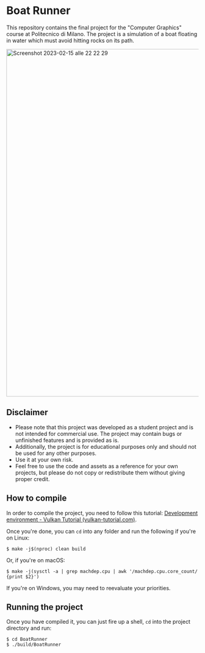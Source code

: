 # Boat Runner

This repository contains the final project for the "Computer Graphics" course at Politecnico di Milano. The project is a simulation of a boat floating in water which must avoid hitting rocks on its path.

<img width="912" alt="Screenshot 2023-02-15 alle 22 22 29" src="https://user-images.githubusercontent.com/26849744/219170801-24e0c3c7-cc8b-4df3-bd16-3a31c4a2db6e.png">

## Disclaimer

* Please note that this project was developed as a student project and is not intended for commercial use. The project may contain bugs or unfinished features and is provided as is.
* Additionally, the project is for educational purposes only and should not be used for any other purposes.
* Use it at your own risk.
* Feel free to use the code and assets as a reference for your own projects, but please do not copy or redistribute them without giving proper credit.

## How to compile

In order to compile the project, you need to follow this tutorial: [Development environment - Vulkan Tutorial (vulkan-tutorial.com)](https://vulkan-tutorial.com/Development_environment).

Once you're done, you can `cd` into any folder and run the following if you're on Linux:

```shell
$ make -j$(nproc) clean build
```

Or, if you're on macOS:

```shell
$ make -j(sysctl -a | grep machdep.cpu | awk '/machdep.cpu.core_count/ {print $2}')
```

If you're on Windows, you may need to reevaluate your priorities.

## Running the project

Once you have compiled it, you can just fire up a shell, `cd` into the project directory and run:

``` shell
$ cd BoatRunner
$ ./build/BoatRunner
```
